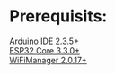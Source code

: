 # Prerequisits:
[Arduino IDE 2.3.5+](https://github.com/arduino/Arduino)  
[ESP32 Core 3.3.0+](https://github.com/espressif/arduino-esp32)  
[WiFiManager 2.0.17+](https://github.com/tzapu/WiFiManager)  
